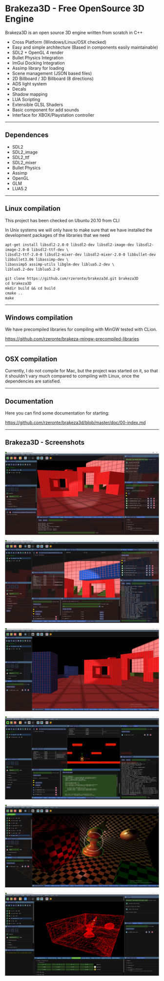 # Brakeza3D - Free OpenSource 3D Engine

Brakeza3D is an open source 3D engine written from scratch in C++


- Cross Platform (Windows/Linux/OSX checked)
- Easy and simple architecture (Based in components easily maintainable)
- SDL2 + OpenGL 4 render
- Bullet Physics Integration
- ImGui Docking Integration
- Assimp library for loading
- Scene management (JSON based files)
- 2D Billboard / 3D Billboard (8 directions) 
- ADS light system
- Decals
- Shadow mapping
- LUA Scripting
- Extensible GLSL Shaders
- Basic component for add sounds
- Interface for XBOX/Playstation controller

---

## Dependences

- SDL2
- SDL2_image
- SDL2_ttf
- SDL2_mixer
- Bullet Physics
- Assimp
- OpenGL
- GLM
- LUA5.2

---

## Linux compilation

This project has been checked on Ubuntu 20.10 from CLI

In Unix systems we will only have to make sure that we have installed the development packages of the libraries that we need

``` 
apt-get install libsdl2-2.0-0 libsdl2-dev libsdl2-image-dev libsdl2-image-2.0-0 libsdl2-ttf-dev \
libsdl2-ttf-2.0-0 libsdl2-mixer-dev libsdl2-mixer-2.0-0 libbullet-dev libbullet3.06 libassimp-dev \
libassimp5 assimp-utils libglm-dev liblua5.2-dev \
liblua5.2-dev liblua5.2-0
```

``` 
git clone https://github.com/rzeronte/brakeza3d.git brakeza3D
cd brakeza3D
mkdir build && cd build
cmake ..
make
```
---

## Windows compilation

We have precompiled libraries for compiling with MinGW tested with CLion.

https://github.com/rzeronte/brakeza-mingw-precompiled-libraries

---

## OSX compilation

Currently, I do not compile for Mac, but the project was started on it, so that it shouldn't vary much compared to compiling with Linux, once the dependencies are satisfied.

---
## Documentation

Here you can find some documentation for starting:

https://github.com/rzeronte/brakeza3d/blob/master/doc/00-index.md

---

## Brakeza3D - Screenshots

![Screenshoot01](/doc/screenshots/01.png)

![Screenshoot02](/doc/screenshots/02.png)

![Screenshoot03](/doc/screenshots/03.png)

![Screenshoot04](/doc/screenshots/04.png)

![Screenshoot05](/doc/screenshots/05.png)

![Screenshoot06](/doc/screenshots/06.png)
